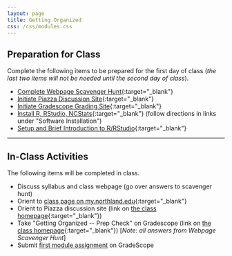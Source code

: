 ```yaml
---
layout: page
title: Getting Organized
css: /css/modules.css
---
```



## Preparation for Class

Complete the following items to be prepared for the first day of class (*the last two items will not be needed until the second day of class*).

* [Complete Webpage Scavenger Hunt](Prep/GetOrganized_Hunt){:target="_blank"}
* [Initiate Piazza Discussion Site](Prep/GetOrganized_Piazza){:target="_blank"}
* [Initiate Gradescope Grading Site](Prep/GetOrganized_Gradescope){:target="_blank"}
* [Install R, RStudio, NCStats](../resources/index.html#software-installation-links){:target="_blank"} (follow directions in links under "Software Installation")
* [Setup and Brief Introduction to R/RStudio](bookR/RStart.html){:target="_blank"}

----

## In-Class Activities

The following items will be completed in class.

* Discuss syllabus and class webpage (go over answers to scavenger hunt)
* Orient to [class page on my.northland.edu](https://mycourses.northland.edu/ICS/Academics/MTH/MTH__107/2020_10-MTH__107-01/Resources.jnz){:target="_blank"}
* Orient to Piazza discussion site (link on [the class homepage](../../){:target="_blank"})
* Take "Getting Organized -- Prep Check" on Gradescope (link on [the class homepage](../../){:target="_blank"}) [*Note: all answers from Webpage Scavenger Hunt*]
* Submit [first module assignment](CE/GetOrganized_CE1) on GradeScope
